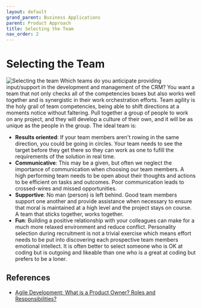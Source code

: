 ```yaml
---
layout: default
grand_parent: Business Applications
parent: Product Approach
title: Selecting the Team
nav_order: 2
---
```


# Selecting the Team​

![Selecting the team](https://thumbor.forbes.com/thumbor/960x0/https%3A%2F%2Fspecials-images.forbesimg.com%2Fdam%2Fimageserve%2F1136354448%2F960x0.jpg%3Ffit%3Dscale)
Which teams do you anticipate providing input/support in the development and management of the CRM? You want a team that not only checks all of the competencies boxes but also works well together and is synergistic in their work orchestration efforts. Team agility is the holy grail of team competencies, being able to shift directions at a moments notice without faltering. Pull together a group of  people to work on any project, and they will develop a culture of their own, and it will be as unique as the people in the group.
The ideal team is:

* **Results oriented**: If your team members aren't rowing in the same direction, you could be going in circles. Your team needs to see the target before they get there so they can work as one to fufill the requirements of the solution in real time.
* **Communicative**: This may be a given, but often we neglect the importance of communication when choosing our team members. A high performing team needs to be open about their thoughts and actions to be efficient on tasks and outcomes. Poor communication leads to crossed-wires and missed opportunities.
* **Supportive**: No man (person) is left behind. Good team members support one another and provide assistance when necessary to ensure that moral is maintained at a high level and the project stays on course. A team that sticks together, works together.
* **Fun**: Building a positive relationship with your colleagues can make for a much more relaxed environment and reduce conflict. Personality selection during recruitment is not a trivial exercise which means effort needs to be put into discovering each prospective team members emotional intellect. It is often better to select someone who is OK at coding but is outgoing and likeable than one who is a great at coding but prefers to be a loner.

## References

* [Agile Development: What is a Product Owner? Roles and Responsibilities?](https://medium.com/swlh/agile-development-what-is-a-product-owner-roles-and-responsibilities-4aa2d2d8c7dd)
